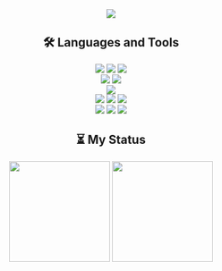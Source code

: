 <div align=center>
<a href="https://github.com/Developer-Nova"><img src="https://capsule-render.vercel.app/api?type=waving&height=200&color=gradient&section=header&text=Nova's%20GitHub&fontSize=80&animation=twinkling"/></a>
</div>

<div align=center><h2>🛠 Languages and Tools</h2></div>

<div align=center> 
<img src="https://img.shields.io/badge/Swift-F05138?style=square&logo=swift&logoColor=white"/> 
<img src="https://img.shields.io/badge/UIKit-40AEF0?style=square&logo=Swift&logoColor=white"/> 
<img src="https://img.shields.io/badge/SwiftUI-0066FF?style=square&logo=Swift&logoColor=white"/>   
<br>

<img src="https://img.shields.io/badge/HTML5-E34F26?style=square&logo=HTML5&logoColor=white"/> 
<img src="https://img.shields.io/badge/CSS3-1572B6?style=square&logo=CSS3&logoColor=white"/>  
<br>

<img src="https://img.shields.io/badge/Python-3776AB?style=square&logo=Python&logoColor=white"/>   
<br>
 
<img src="https://img.shields.io/badge/Xcode-147EFB?style=square&logo=Xcode&logoColor=white"/> 
<img src="https://img.shields.io/badge/VisualStudioCode-007ACC?style=square&logo=visualstudiocode&logoColor=white"/> 
<img src="https://img.shields.io/badge/PyCharm-000000?style=square&logo=PyCharm&logoColor=white"/>
<br>

<img src="https://img.shields.io/badge/Git-F05032?style=square&logo=Git&logoColor=white"/> 
<img src="https://img.shields.io/badge/GitHub-181717?style=square&logo=GitHub&logoColor=white"/>
<img src="https://img.shields.io/badge/Postman-FF6C37?style=square&logo=Postman&logoColor=white"/>
<br>
</div>

<div align=center><h2>⏳ My Status</h2></div>

<div align=center> 
<a href="https://github.com/Developer-Nova"><img style="height:180px" src="https://github-readme-stats.vercel.app/api?username=Developer-Nova&show_icons=true&count_private=true&theme=tokyonight"/></a>
<a href="https://github.com/Developer-Nova"><img style="height:180px" src="https://github-readme-stats.vercel.app/api/top-langs/?username=Developer-Nova&layout=compact&theme=tokyonight"/></a>
</div>
